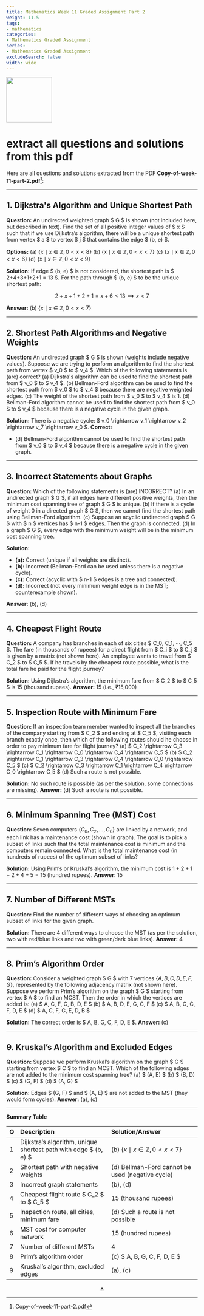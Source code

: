 ```yaml
---
title: Mathematics Week 11 Graded Assignment Part 2
weight: 11.5
tags: 
- mathematics
categories:
- Mathematics Graded Assignment
series:
- Mathematics Graded Assignment
excludeSearch: false
width: wide
---
```


<img src="https://r2cdn.perplexity.ai/pplx-full-logo-primary-dark%402x.png" class="logo" width="120"/>

# extract all questions and solutions from this pdf

Here are all questions and solutions extracted from the PDF **Copy-of-week-11-part-2.pdf**[^1]:

---

## 1. Dijkstra's Algorithm and Unique Shortest Path

**Question:**
An undirected weighted graph \$ G \$ is shown (not included here, but described in text). Find the set of all positive integer values of \$ x \$ such that if we use Dijkstra’s algorithm, there will be a unique shortest path from vertex \$ a \$ to vertex \$ j \$ that contains the edge \$ (b, e) \$.

**Options:**
(a) $\{x \mid x \in \mathbb{Z}, 0 < x < 8\}$
(b) $\{x \mid x \in \mathbb{Z}, 0 < x < 7\}$
(c) $\{x \mid x \in \mathbb{Z}, 0 < x < 6\}$
(d) $\{x \mid x \in \mathbb{Z}, 0 < x < 9\}$

**Solution:**
If edge \$ (b, e) \$ is not considered, the shortest path is \$ 2+4+3+1+2+1 = 13 \$. For the path through \$ (b, e) \$ to be the unique shortest path:

$$
2 + x + 1 + 2 + 1 = x + 6 < 13 \implies x < 7
$$

**Answer:** (b) $\{x \mid x \in \mathbb{Z}, 0 < x < 7\}$

---

## 2. Shortest Path Algorithms and Negative Weights

**Question:**
An undirected graph \$ G \$ is shown (weights include negative values). Suppose we are trying to perform an algorithm to find the shortest path from vertex \$ v_0 \$ to \$ v_4 \$. Which of the following statements is (are) correct?
(a) Dijkstra's algorithm can be used to find the shortest path from \$ v_0 \$ to \$ v_4 \$.
(b) Bellman-Ford algorithm can be used to find the shortest path from \$ v_0 \$ to \$ v_4 \$ because there are negative weighted edges.
(c) The weight of the shortest path from \$ v_0 \$ to \$ v_4 \$ is 1.
(d) Bellman-Ford algorithm cannot be used to find the shortest path from \$ v_0 \$ to \$ v_4 \$ because there is a negative cycle in the given graph.

**Solution:**
There is a negative cycle: \$ v_0 \rightarrow v_1 \rightarrow v_2 \rightarrow v_7 \rightarrow v_0 \$.
**Correct:**

- (d) Bellman-Ford algorithm cannot be used to find the shortest path from \$ v_0 \$ to \$ v_4 \$ because there is a negative cycle in the given graph.

---

## 3. Incorrect Statements about Graphs

**Question:**
Which of the following statements is (are) INCORRECT?
(a) In an undirected graph \$ G \$, if all edges have different positive weights, then the minimum cost spanning tree of graph \$ G \$ is unique.
(b) If there is a cycle of weight 0 in a directed graph \$ G \$, then we cannot find the shortest path using Bellman-Ford algorithm.
(c) Suppose an acyclic undirected graph \$ G \$ with \$ n \$ vertices has \$ n-1 \$ edges. Then the graph is connected.
(d) In a graph \$ G \$, every edge with the minimum weight will be in the minimum cost spanning tree.

**Solution:**

- **(a):** Correct (unique if all weights are distinct).
- **(b):** Incorrect (Bellman-Ford can be used unless there is a negative cycle).
- **(c):** Correct (acyclic with \$ n-1 \$ edges is a tree and connected).
- **(d):** Incorrect (not every minimum weight edge is in the MST; counterexample shown).

**Answer:** (b), (d)

---

## 4. Cheapest Flight Route

**Question:**
A company has branches in each of six cities \$ C_0, C_1, ···, C_5 \$. The fare (in thousands of rupees) for a direct flight from \$ C_i \$ to \$ C_j \$ is given by a matrix (not shown here). An employee wants to travel from \$ C_2 \$ to \$ C_5 \$. If he travels by the cheapest route possible, what is the total fare he paid for the flight journey?

**Solution:**
Using Dijkstra’s algorithm, the minimum fare from \$ C_2 \$ to \$ C_5 \$ is 15 (thousand rupees).
**Answer:** 15 (i.e., ₹15,000)

---

## 5. Inspection Route with Minimum Fare

**Question:**
If an inspection team member wanted to inspect all the branches of the company starting from \$ C_2 \$ and ending at \$ C_5 \$, visiting each branch exactly once, then which of the following routes should he choose in order to pay minimum fare for flight journey?
(a) \$ C_2 \rightarrow C_3 \rightarrow C_1 \rightarrow C_0 \rightarrow C_4 \rightarrow C_5 \$
(b) \$ C_2 \rightarrow C_1 \rightarrow C_3 \rightarrow C_4 \rightarrow C_0 \rightarrow C_5 \$
(c) \$ C_2 \rightarrow C_3 \rightarrow C_1 \rightarrow C_4 \rightarrow C_0 \rightarrow C_5 \$
(d) Such a route is not possible.

**Solution:**
No such route is possible (as per the solution, some connections are missing).
**Answer:** (d) Such a route is not possible.

---

## 6. Minimum Spanning Tree (MST) Cost

**Question:**
Seven computers $\{C_0, C_2, \ldots, C_6\}$ are linked by a network, and each link has a maintenance cost (shown in graph). The goal is to pick a subset of links such that the total maintenance cost is minimum and the computers remain connected. What is the total maintenance cost (in hundreds of rupees) of the optimum subset of links?

**Solution:**
Using Prim’s or Kruskal’s algorithm, the minimum cost is $1+2+1+2+4+5 = 15$ (hundred rupees).
**Answer:** 15

---

## 7. Number of Different MSTs

**Question:**
Find the number of different ways of choosing an optimum subset of links for the given graph.

**Solution:**
There are 4 different ways to choose the MST (as per the solution, two with red/blue links and two with green/dark blue links).
**Answer:** 4

---

## 8. Prim’s Algorithm Order

**Question:**
Consider a weighted graph \$ G \$ with 7 vertices $\{A, B, C, D, E, F, G\}$, represented by the following adjacency matrix (not shown here). Suppose we perform Prim’s algorithm on the graph \$ G \$ starting from vertex \$ A \$ to find an MCST. Then the order in which the vertices are added is:
(a) \$ A, C, F, G, B, D, E \$
(b) \$ A, B, D, E, G, C, F \$
(c) \$ A, B, G, C, F, D, E \$
(d) \$ A, C, F, G, E, D, B \$

**Solution:**
The correct order is \$ A, B, G, C, F, D, E \$.
**Answer:** (c)

---

## 9. Kruskal’s Algorithm and Excluded Edges

**Question:**
Suppose we perform Kruskal’s algorithm on the graph \$ G \$ starting from vertex \$ C \$ to find an MCST. Which of the following edges are not added to the minimum cost spanning tree?
(a) \$ (A, E) \$
(b) \$ (B, D) \$
(c) \$ (G, F) \$
(d) \$ (A, G) \$

**Solution:**
Edges \$ (G, F) \$ and \$ (A, E) \$ are not added to the MST (they would form cycles).
**Answer:** (a), (c)

---

**Summary Table**


| Q | Description | Solution/Answer |
| :-- | :-- | :-- |
| 1 | Dijkstra’s algorithm, unique shortest path with edge \$ (b, e) \$ | (b) $\{x \mid x \in \mathbb{Z}, 0 < x < 7\}$ |
| 2 | Shortest path with negative weights | (d) Bellman-Ford cannot be used (negative cycle) |
| 3 | Incorrect graph statements | (b), (d) |
| 4 | Cheapest flight route \$ C_2 \$ to \$ C_5 \$ | 15 (thousand rupees) |
| 5 | Inspection route, all cities, minimum fare | (d) Such a route is not possible |
| 6 | MST cost for computer network | 15 (hundred rupees) |
| 7 | Number of different MSTs | 4 |
| 8 | Prim’s algorithm order | (c) \$ A, B, G, C, F, D, E \$ |
| 9 | Kruskal’s algorithm, excluded edges | (a), (c) |

<div style="text-align: center">⁂</div>

[^1]: Copy-of-week-11-part-2.pdf

[^2]: https://www.vedantu.com/cbse/important-questions-class-11-english

[^3]: https://kalingauniversity.ac.in/kalingaplus/wp-content/uploads/2020/09/11-Sample-Papers-Accountancy-2020-Set-2.pdf

[^4]: https://mpbse.nic.in/blueprint/11thtraining/General English-11th.pdf

[^5]: https://www.vedantu.com/cbse/important-questions-class-11-english-hornbill-chapter-2

[^6]: https://www.k-state.edu/ksde/alp/resources/Handout-Module6.pdf

[^7]: https://ncert.nic.in/textbook/pdf/keph2ps.pdf

[^8]: https://www.toprankers.com/class-11-accounts-sample-papers

[^9]: https://ncert.nic.in/textbook/pdf/kehb102.pdf

[^10]: https://www.ema.europa.eu/en/documents/other/questions-and-answers-signal-management_en.pdf

[^11]: https://scert.cg.gov.in/pdf/textbook-EM-2021-22/Class3-Maths-reduced.pdf

